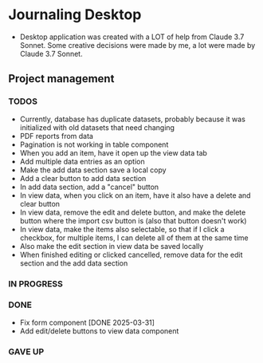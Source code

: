 # Journaling Desktop

- Desktop application was created with a LOT of help from Claude 3.7 Sonnet. Some creative decisions were made by me, a lot were made by Claude 3.7 Sonnet.

## Project management

### TODOS

- Currently, database has duplicate datasets, probably because it was initialized with old datasets that need changing
- PDF reports from data
- Pagination is not working in table component
- When you add an item, have it open up the view data tab
- Add multiple data entries as an option
- Make the add data section save a local copy
- Add a clear button to add data section
- In add data section, add a "cancel" button
- In view data, when you click on an item, have it also have a delete and clear button
- In view data, remove the edit and delete button, and make the delete button where the import csv button is (also that button doesn't work)
- In view data, make the items also selectable, so that if I click a checkbox, for multiple items, I can delete all of them at the same time
- Also make the edit section in view data be saved locally
- When finished editing or clicked cancelled, remove data for the edit section and the add data section

### IN PROGRESS

### DONE

- Fix form component [DONE 2025-03-31]
- Add edit/delete buttons to view data component

### GAVE UP
